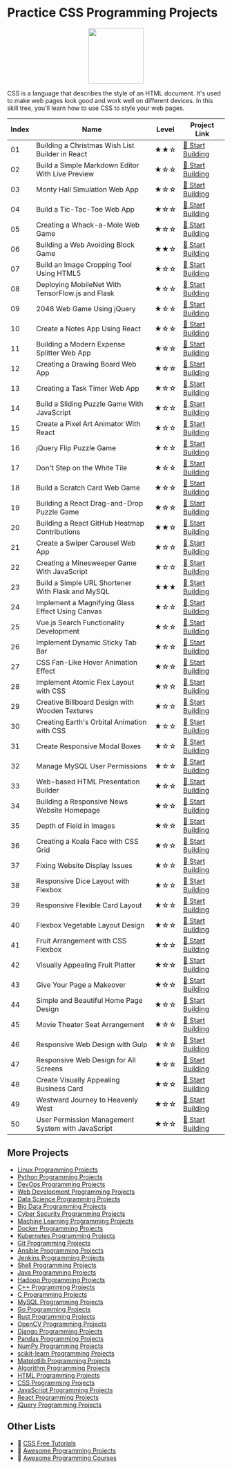# Practice CSS Programming Projects

<div align="center">
<img width="128px" src="https://file.labex.io/path/YheSJQuYYCNJ.png">
</div>

CSS is a language that describes the style of an HTML document. It's used to make web pages look good and work well on different devices. In this skill tree, you'll learn how to use CSS to style your web pages.

|   Index | Name                                              | Level   | Project Link                                                                                            |
|---------|---------------------------------------------------|---------|---------------------------------------------------------------------------------------------------------|
|      01 | Building a Christmas Wish List Builder in React   | ★★☆     | [🚀 Start Building](https://labex.io/courses/project-building-a-christmas-wish-list-builder-in-react)   |
|      02 | Build a Simple Markdown Editor With Live Preview  | ★☆☆     | [🚀 Start Building](https://labex.io/courses/project-build-a-simple-markdown-editor-with-live-preview)  |
|      03 | Monty Hall Simulation Web App                     | ★☆☆     | [🚀 Start Building](https://labex.io/courses/project-monty-hall-problem-simulation-web-app)             |
|      04 | Build a Tic-Tac-Toe Web App                       | ★☆☆     | [🚀 Start Building](https://labex.io/courses/project-build-a-tic-tac-toe-web-app)                       |
|      05 | Creating a Whack-a-Mole Web Game                  | ★☆☆     | [🚀 Start Building](https://labex.io/courses/project-creating-a-whack-a-mole-web-game)                  |
|      06 | Building a Web Avoiding Block Game                | ★★☆     | [🚀 Start Building](https://labex.io/courses/project-building-a-web-avoiding-block-game)                |
|      07 | Build an Image Cropping Tool Using HTML5          | ★☆☆     | [🚀 Start Building](https://labex.io/courses/project-build-an-image-cropping-tool-using-html5)          |
|      08 | Deploying MobileNet With TensorFlow.js and Flask  | ★☆☆     | [🚀 Start Building](https://labex.io/courses/project-deploying-mobilenet-with-tensorflowjs-and-flask)   |
|      09 | 2048 Web Game Using jQuery                        | ★☆☆     | [🚀 Start Building](https://labex.io/courses/project-2048-web-game-using-jquery)                        |
|      10 | Create a Notes App Using React                    | ★☆☆     | [🚀 Start Building](https://labex.io/courses/project-create-a-notes-app-using-react)                    |
|      11 | Building a Modern Expense Splitter Web App        | ★☆☆     | [🚀 Start Building](https://labex.io/courses/project-building-a-expense-splitter-web-app)               |
|      12 | Creating a Drawing Board Web App                  | ★☆☆     | [🚀 Start Building](https://labex.io/courses/project-creating-a-drawing-board-web-app)                  |
|      13 | Creating a Task Timer Web App                     | ★☆☆     | [🚀 Start Building](https://labex.io/courses/project-creating-a-task-timer-web-app)                     |
|      14 | Build a Sliding Puzzle Game With JavaScript       | ★☆☆     | [🚀 Start Building](https://labex.io/courses/project-build-a-sliding-puzzle-game-with-javascript)       |
|      15 | Create a Pixel Art Animator With React            | ★☆☆     | [🚀 Start Building](https://labex.io/courses/project-create-a-pixel-art-animator-with-react)            |
|      16 | jQuery Flip Puzzle Game                           | ★☆☆     | [🚀 Start Building](https://labex.io/courses/project-jquery-flip-puzzle-game)                           |
|      17 | Don't Step on the White Tile                      | ★☆☆     | [🚀 Start Building](https://labex.io/courses/project-dont-step-on-the-white-tile)                       |
|      18 | Build a Scratch Card Web Game                     | ★☆☆     | [🚀 Start Building](https://labex.io/courses/project-scratch-card-game)                                 |
|      19 | Building a React Drag-and-Drop Puzzle Game        | ★☆☆     | [🚀 Start Building](https://labex.io/courses/project-building-a-react-drag-and-drop-puzzle-game)        |
|      20 | Building a React GitHub Heatmap Contributions     | ★★☆     | [🚀 Start Building](https://labex.io/courses/project-building-a-react-github-heatmap-contributions)     |
|      21 | Create a Swiper Carousel Web App                  | ★☆☆     | [🚀 Start Building](https://labex.io/courses/project-create-a-swiper-carousel-web-app)                  |
|      22 | Creating a Minesweeper Game With JavaScript       | ★☆☆     | [🚀 Start Building](https://labex.io/courses/project-creating-a-minesweeper-game-with-javascript)       |
|      23 | Build a Simple URL Shortener With Flask and MySQL | ★★★     | [🚀 Start Building](https://labex.io/courses/project-build-a-simple-url-shortener-with-flask-and-mysql) |
|      24 | Implement a Magnifying Glass Effect Using Canvas  | ★☆☆     | [🚀 Start Building](https://labex.io/courses/project-implement-a-magnifying-glass-effect-using-canvas)  |
|      25 | Vue.js Search Functionality Development           | ★☆☆     | [🚀 Start Building](https://labex.io/courses/project-do-a-search)                                       |
|      26 | Implement Dynamic Sticky Tab Bar                  | ★☆☆     | [🚀 Start Building](https://labex.io/courses/project-dynamic-tab-bar)                                   |
|      27 | CSS Fan-Like Hover Animation Effect               | ★☆☆     | [🚀 Start Building](https://labex.io/courses/project-unfold-your-fan)                                   |
|      28 | Implement Atomic Flex Layout with CSS             | ★☆☆     | [🚀 Start Building](https://labex.io/courses/project-atomic-css)                                        |
|      29 | Creative Billboard Design with Wooden Textures    | ★☆☆     | [🚀 Start Building](https://labex.io/courses/project-creative-billboard)                                |
|      30 | Creating Earth's Orbital Animation with CSS       | ★☆☆     | [🚀 Start Building](https://labex.io/courses/project-exploring-the-earth)                               |
|      31 | Create Responsive Modal Boxes                     | ★☆☆     | [🚀 Start Building](https://labex.io/courses/project-naughty-modal-box)                                 |
|      32 | Manage MySQL User Permissions                     | ★☆☆     | [🚀 Start Building](https://labex.io/courses/project-user-permission-management)                        |
|      33 | Web-based HTML Presentation Builder               | ★☆☆     | [🚀 Start Building](https://labex.io/courses/project-web-ppt)                                           |
|      34 | Building a Responsive News Website Homepage       | ★☆☆     | [🚀 Start Building](https://labex.io/courses/project-creating-website-homepage)                         |
|      35 | Depth of Field in Images                          | ★☆☆     | [🚀 Start Building](https://labex.io/courses/project-depth-of-field-in-images)                          |
|      36 | Creating a Koala Face with CSS Grid               | ★☆☆     | [🚀 Start Building](https://labex.io/courses/project-draw-a-koala)                                      |
|      37 | Fixing Website Display Issues                     | ★☆☆     | [🚀 Start Building](https://labex.io/courses/project-fix-website-display)                               |
|      38 | Responsive Dice Layout with Flexbox               | ★☆☆     | [🚀 Start Building](https://labex.io/courses/project-flex-dice-layout)                                  |
|      39 | Responsive Flexible Card Layout                   | ★☆☆     | [🚀 Start Building](https://labex.io/courses/project-flexible-card)                                     |
|      40 | Flexbox Vegetable Layout Design                   | ★☆☆     | [🚀 Start Building](https://labex.io/courses/project-fresh-vegetables)                                  |
|      41 | Fruit Arrangement with CSS Flexbox                | ★☆☆     | [🚀 Start Building](https://labex.io/courses/project-fruit-arrangement)                                 |
|      42 | Visually Appealing Fruit Platter                  | ★☆☆     | [🚀 Start Building](https://labex.io/courses/project-fruit-platter)                                     |
|      43 | Give Your Page a Makeover                         | ★☆☆     | [🚀 Start Building](https://labex.io/courses/project-give-your-page-a-makeover)                         |
|      44 | Simple and Beautiful Home Page Design             | ★☆☆     | [🚀 Start Building](https://labex.io/courses/project-labex-knowledge-network)                           |
|      45 | Movie Theater Seat Arrangement                    | ★☆☆     | [🚀 Start Building](https://labex.io/courses/project-movie-theater-seat-arrangement)                    |
|      46 | Responsive Web Design with Gulp                   | ★☆☆     | [🚀 Start Building](https://labex.io/courses/project-responsive-page-layout)                            |
|      47 | Responsive Web Design for All Screens             | ★☆☆     | [🚀 Start Building](https://labex.io/courses/project-responsive-web-design)                             |
|      48 | Create Visually Appealing Business Card           | ★☆☆     | [🚀 Start Building](https://labex.io/courses/project-user-business-cards)                               |
|      49 | Westward Journey to Heavenly West                 | ★☆☆     | [🚀 Start Building](https://labex.io/courses/project-westward-journey-to-heavenly-west)                 |
|      50 | User Permission Management System with JavaScript | ★☆☆     | [🚀 Start Building](https://labex.io/courses/project-permission-management)                             |

## More Projects

- [Linux Programming Projects](https://github.com/labex-labs/practice-linux-programming-projects)
- [Python Programming Projects](https://github.com/labex-labs/practice-python-programming-projects)
- [DevOps Programming Projects](https://github.com/labex-labs/practice-devops-programming-projects)
- [Web Development Programming Projects](https://github.com/labex-labs/practice-web-development-programming-projects)
- [Data Science Programming Projects](https://github.com/labex-labs/practice-data-science-programming-projects)
- [Big Data Programming Projects](https://github.com/labex-labs/practice-bigdata-programming-projects)
- [Cyber Security Programming Projects](https://github.com/labex-labs/practice-cysec-programming-projects)
- [Machine Learning Programming Projects](https://github.com/labex-labs/practice-ml-programming-projects)
- [Docker Programming Projects](https://github.com/labex-labs/practice-docker-programming-projects)
- [Kubernetes Programming Projects](https://github.com/labex-labs/practice-kubernetes-programming-projects)
- [Git Programming Projects](https://github.com/labex-labs/practice-git-programming-projects)
- [Ansible Programming Projects](https://github.com/labex-labs/practice-ansible-programming-projects)
- [Jenkins Programming Projects](https://github.com/labex-labs/practice-jenkins-programming-projects)
- [Shell Programming Projects](https://github.com/labex-labs/practice-shell-programming-projects)
- [Java Programming Projects](https://github.com/labex-labs/practice-java-programming-projects)
- [Hadoop Programming Projects](https://github.com/labex-labs/practice-hadoop-programming-projects)
- [C++ Programming Projects](https://github.com/labex-labs/practice-cpp-programming-projects)
- [C Programming Projects](https://github.com/labex-labs/practice-c-programming-projects)
- [MySQL Programming Projects](https://github.com/labex-labs/practice-mysql-programming-projects)
- [Go Programming Projects](https://github.com/labex-labs/practice-go-programming-projects)
- [Rust Programming Projects](https://github.com/labex-labs/practice-rust-programming-projects)
- [OpenCV Programming Projects](https://github.com/labex-labs/practice-opencv-programming-projects)
- [Django Programming Projects](https://github.com/labex-labs/practice-django-programming-projects)
- [Pandas Programming Projects](https://github.com/labex-labs/practice-pandas-programming-projects)
- [NumPy Programming Projects](https://github.com/labex-labs/practice-numpy-programming-projects)
- [scikit-learn Programming Projects](https://github.com/labex-labs/practice-sklearn-programming-projects)
- [Matplotlib Programming Projects](https://github.com/labex-labs/practice-matplotlib-programming-projects)
- [Algorithm Programming Projects](https://github.com/labex-labs/practice-algorithm-programming-projects)
- [HTML Programming Projects](https://github.com/labex-labs/practice-html-programming-projects)
- [CSS Programming Projects](https://github.com/labex-labs/practice-css-programming-projects)
- [JavaScript Programming Projects](https://github.com/labex-labs/practice-javascript-programming-projects)
- [React Programming Projects](https://github.com/labex-labs/practice-react-programming-projects)
- [jQuery Programming Projects](https://github.com/labex-labs/practice-jquery-programming-projects)


## Other Lists

- 🔗 [CSS Free Tutorials](https://github.com/labex-labs/css-free-tutorials)
- 🔗 [Awesome Programming Projects](https://github.com/labex-labs/awesome-programming-projects)
- 🔗 [Awesome Programming Courses](https://github.com/labex-labs/awesome-programming-courses)

